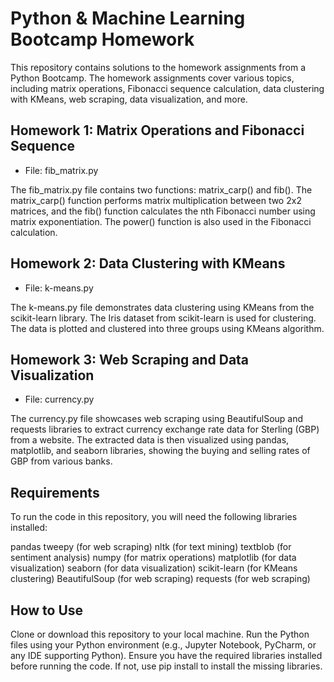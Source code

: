 # Python & Machine Learning Bootcamp Homework

This repository contains solutions to the homework assignments from a Python Bootcamp. The homework assignments cover various topics, including matrix operations, Fibonacci sequence calculation, data clustering with KMeans, web scraping, data visualization, and more.

## Homework 1: Matrix Operations and Fibonacci Sequence

- File: fib_matrix.py

The fib_matrix.py file contains two functions: matrix_carp() and fib(). The matrix_carp() function performs matrix multiplication between two 2x2 matrices, and the fib() function calculates the nth Fibonacci number using matrix exponentiation. The power() function is also used in the Fibonacci calculation.

## Homework 2: Data Clustering with KMeans

- File: k-means.py

The k-means.py file demonstrates data clustering using KMeans from the scikit-learn library. The Iris dataset from scikit-learn is used for clustering. The data is plotted and clustered into three groups using KMeans algorithm.

## Homework 3: Web Scraping and Data Visualization

- File: currency.py

The currency.py file showcases web scraping using BeautifulSoup and requests libraries to extract currency exchange rate data for Sterling (GBP) from a website. The extracted data is then visualized using pandas, matplotlib, and seaborn libraries, showing the buying and selling rates of GBP from various banks.

## Requirements

To run the code in this repository, you will need the following libraries installed:

pandas
tweepy (for web scraping)
nltk (for text mining)
textblob (for sentiment analysis)
numpy (for matrix operations)
matplotlib (for data visualization)
seaborn (for data visualization)
scikit-learn (for KMeans clustering)
BeautifulSoup (for web scraping)
requests (for web scraping)

## How to Use

Clone or download this repository to your local machine.
Run the Python files using your Python environment (e.g., Jupyter Notebook, PyCharm, or any IDE supporting Python).
Ensure you have the required libraries installed before running the code. If not, use pip install to install the missing libraries.
